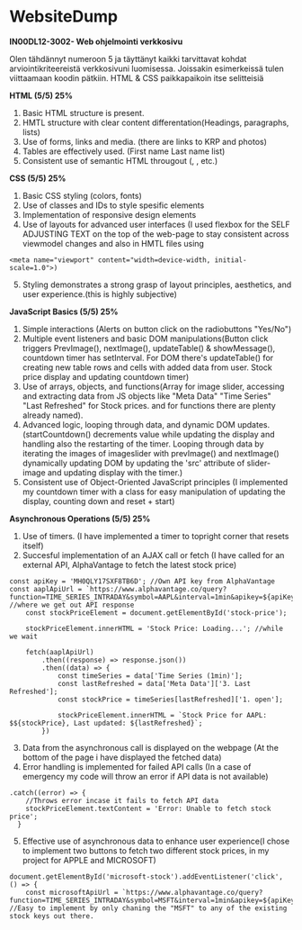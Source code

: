 # WebsiteDump
**IN00DL12-3002- Web ohjelmointi verkkosivu**

Olen tähdännyt numeroon 5 ja täyttänyt kaikki tarvittavat kohdat arviointikriteereistä verkkosivuni luomisessa. Joissakin esimerkeissä tulen viittaamaan koodin pätkiin. HTML & CSS paikkapaikoin itse selitteisiä

**HTML (5/5) 25%**

1. Basic HTML structure is present.
2. HMTL structure with clear content differentation(Headings, paragraphs, lists)
3. Use of forms, links and media. (there are links to KRP and photos)
4. Tables are effectively used. (First name Last name list)
5. Consistent use of semantic HTML througout (<headers>, <mains>, <sections> etc.)

**CSS (5/5) 25%**
1. Basic CSS styling (colors, fonts)
2. Use of classes and IDs to style spesific elements
3. Implementation of responsive design elements
4. Use of layouts for advanced user interfaces (I used flexbox for the SELF ADJUSTING TEXT on the top of the web-page to stay consistent across viewmodel changes and also in HMTL files using
```
<meta name="viewport" content="width=device-width, initial-scale=1.0">)
```
5. Styling demonstrates a strong grasp of layout principles, aesthetics, and user experience.(this is highly subjective)

**JavaScript Basics (5/5) 25%**
1. Simple interactions (Alerts on button click on the radiobuttons "Yes/No")
2. Multiple event listeners and basic DOM manipulations(Button click triggers PrevImage(), nextImage(), updateTable() & showMessage(), countdown timer has setInterval. For DOM there's updateTable() for creating new table rows and cells with added data from user. Stock price display and updating countdown timer)
3. Use of arrays, objects, and functions(Array for image slider, accessing and extracting data from JS objects like "Meta Data" "Time Series" "Last Refreshed" for Stock prices. and for functions there are plenty already named).
4. Advanced logic, looping through data, and dynamic DOM updates.(startCountdown() decrements value while updating the display and handling also the restarting of the timer. Looping through data by iterating the images of imageslider with prevImage() and nextImage() dynamically updating DOM by updating the 'src' attribute of slider-image and updating display with the timer.)
5. Consistent use of Object-Oriented JavaScript principles (I implemented my countdown timer with a class for easy manipulation of updating the display, counting down and reset + start)

**Asynchronous Operations (5/5) 25%**
1. Use of timers. (I have implemented a timer to topright corner that resets itself)
2. Succesful implementation of an AJAX call or fetch (I have called for an external API, AlphaVantage to fetch the latest stock price)
``` In this example, APPLE
const apiKey = 'MH0QLY17SXF8TB6D'; //Own API key from AlphaVantage
const aaplApiUrl = `https://www.alphavantage.co/query?function=TIME_SERIES_INTRADAY&symbol=AAPL&interval=1min&apikey=${apiKey}`; //where we get out API response
    const stockPriceElement = document.getElementById('stock-price');

    stockPriceElement.innerHTML = 'Stock Price: Loading...'; //while we wait

    fetch(aaplApiUrl)
        .then((response) => response.json())
        .then((data) => {
            const timeSeries = data['Time Series (1min)'];
            const lastRefreshed = data['Meta Data']['3. Last Refreshed'];
            const stockPrice = timeSeries[lastRefreshed]['1. open'];

            stockPriceElement.innerHTML = `Stock Price for AAPL: $${stockPrice}, Last updated: ${lastRefreshed}`;
        })
```
3. Data from the asynchronous call is displayed on the webpage (At the bottom of the page i have displayed the fetched data)
4. Error handling is implemented for failed API calls (In a case of emergency my code will throw an error if API data is not available)
```
.catch((error) => {
    //Throws error incase it fails to fetch API data
    stockPriceElement.textContent = 'Error: Unable to fetch stock price';
  }
```
5. Effective use of asynchronous data to enhance user experience(I chose to implement two buttons to fetch two different stock prices, in my project for APPLE and MICROSOFT)
```
document.getElementById('microsoft-stock').addEventListener('click', () => {
    const microsoftApiUrl = `https://www.alphavantage.co/query?function=TIME_SERIES_INTRADAY&symbol=MSFT&interval=1min&apikey=${apiKey}`; //Easy to implement by only chaning the "MSFT" to any of the existing stock keys out there.
```

